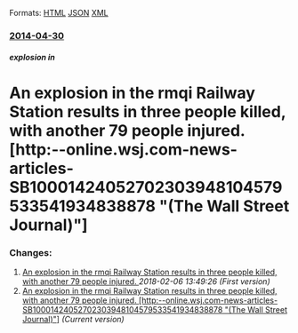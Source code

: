 
Formats: [HTML](/news/2014/04/30/an-explosion-in-the-urumqi-railway-station-results-in-three-people-killed-with-another-79-people-injured-http-online-wsj-com-news-artic.html)  [JSON](/news/2014/04/30/an-explosion-in-the-urumqi-railway-station-results-in-three-people-killed-with-another-79-people-injured-http-online-wsj-com-news-artic.json)  [XML](/news/2014/04/30/an-explosion-in-the-urumqi-railway-station-results-in-three-people-killed-with-another-79-people-injured-http-online-wsj-com-news-artic.xml)  

### [2014-04-30](/news/2014/04/30/index.md)

##### explosion in
# An explosion in the rmqi Railway Station results in three people killed, with another 79 people injured. [http:--online.wsj.com-news-articles-SB10001424052702303948104579533541934838878 "(The Wall Street Journal)"]




### Changes:

1. [An explosion in the rmqi Railway Station results in three people killed, with another 79 people injured. ](/news/2014/04/30/an-explosion-in-the-urumqi-railway-station-results-in-three-people-killed-with-another-79-people-injured.md) _2018-02-06 13:49:26 (First version)_
1. [An explosion in the rmqi Railway Station results in three people killed, with another 79 people injured. [http:--online.wsj.com-news-articles-SB10001424052702303948104579533541934838878 "(The Wall Street Journal)"]](/news/2014/04/30/an-explosion-in-the-urumqi-railway-station-results-in-three-people-killed-with-another-79-people-injured-http-online-wsj-com-news-artic.md) _(Current version)_
